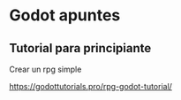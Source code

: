 # Godot apuntes

## Tutorial para principiante

Crear un rpg simple

https://godottutorials.pro/rpg-godot-tutorial/